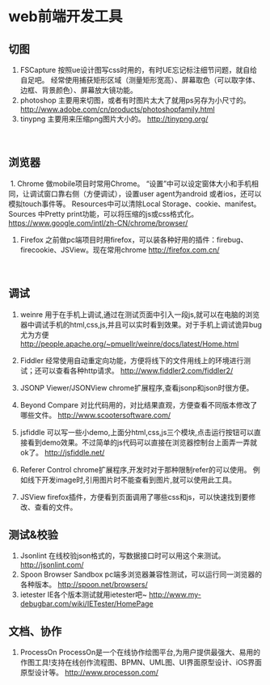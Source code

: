# web前端开发工具

## 切图
1. FSCapture
按照ue设计图写css时用的，有时UE忘记标注细节问题，就自给自足吧。
经常使用捕获矩形区域（测量矩形宽高）、屏幕取色（可以取字体、边框、背景颜色）、屏幕放大镜功能。
 
1. photoshop
主要用来切图，或者有时图片太大了就用ps另存为小尺寸的。
http://www.adobe.com/cn/products/photoshopfamily.html
 
1. tinypng
主要用来压缩png图片大小的。
http://tinypng.org/

 
## 浏览器
 1. Chrome
做mobile项目时常用Chrome。
“设置”中可以设定窗体大小和手机相同，让调试窗口靠右侧（方便调试），设置user agent为android 或者ios，还可以模拟touch事件等。
Resources中可以清除Local Storage、cookie、manifest。
Sources 中Pretty print功能，可以将压缩的js或css格式化。
https://www.google.com/intl/zh-CN/chrome/browser/

1. Firefox
之前做pc端项目时用firefox，可以装各种好用的插件：firebug、firecookie、JSView。现在常用chrome
http://firefox.com.cn/

 
## 调试
1. weinre
用于在手机上调试,通过在测试页面中引入一段js,就可以在电脑的浏览器中调试手机的html,css,js,并且可以实时看到效果。对于手机上调试诡异bug尤为方便
http://people.apache.org/~pmuellr/weinre/docs/latest/Home.html
 
1. Fiddler
经常使用自动重定向功能，方便将线下的文件用线上的环境进行测试；还可以查看各种http请求。
http://www.fiddler2.com/fiddler2/

1. JSONP Viewer/JSONView
chrome扩展程序,查看jsonp和json时很方便。
 
1. Beyond Compare
对比代码用的，对比结果直观，方便查看不同版本修改了哪些文件。
http://www.scootersoftware.com/
 
1. jsfiddle
可以写一些小demo,上面分html,css,js三个模块,点击运行按钮可以直接看到demo效果。不过简单的js代码可以直接在浏览器控制台上面弄一弄就ok了。
http://jsfiddle.net/
 
1. Referer Control
chrome扩展程序,开发时对于那种限制refer的可以使用。
例如线下开发image时,引用图片时不能查看到图片,就可以使用此工具。

1. JSView
firefox插件，方便看到页面调用了哪些css和js，可以快速找到要修改、查看的文件。
 
 
## 测试&校验
1. Jsonlint
在线校验json格式的，写数据接口时可以用这个来测试。
http://jsonlint.com/
 
1. Spoon Browser Sandbox
pc端多浏览器兼容性测试，可以运行同一浏览器的各种版本。
http://spoon.net/browsers/
 
1. ietester
IE各个版本测试就用ietester吧~
http://www.my-debugbar.com/wiki/IETester/HomePage


## 文档、协作
1. ProcessOn
ProcessOn是一个在线协作绘图平台,为用户提供最强大、易用的作图工具!支持在线创作流程图、BPMN、UML图、UI界面原型设计、iOS界面原型设计等。
http://www.processon.com/

